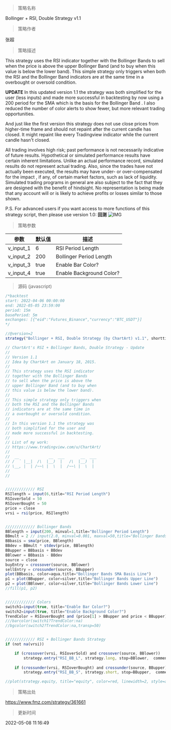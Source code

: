 
> 策略名称

Bollinger + RSI, Double Strategy v1.1

> 策略作者

张超

> 策略描述

This strategy uses the RSI indicator together with the Bollinger Bands to sell when the price is above the upper Bollinger Band (and to buy when this value is below the lower band). This simple strategy only triggers when both the RSI and the Bollinger Band indicators are at the same time in a overbought or oversold condition.

**UPDATE**
In this updated version 1.1 the strategy was both simplified for the user (less inputs) and made more successful in backtesting by now using a 200 period for the SMA which is the basis for the Bollinger Band . I also reduced the number of color alerts to show fewer, but more relevant trading opportunities.

And just like the first version this strategy does not use close prices from higher-time frame and should not repaint after the current candle has closed. It might repaint like every Tradingview indicator while the current candle hasn't closed.

All trading involves high risk; past performance is not necessarily indicative of future results. Hypothetical or simulated performance results have certain inherent limitations. Unlike an actual performance record, simulated results do not represent actual trading. Also, since the trades have not actually been executed, the results may have under- or over-compensated for the impact , if any, of certain market factors, such as lack of liquidity. Simulated trading programs in general are also subject to the fact that they are designed with the benefit of hindsight. No representation is being made that any account will or is likely to achieve profits or losses similar to those shown.


P.S. For advanced users if you want access to more functions of this strategy script, then please use version 1.0:
**回测**
 ![IMG](https://www.fmz.com/upload/asset/f3b949b79731708e12.png) 

> 策略参数



|参数|默认值|描述|
|----|----|----|
|v_input_1|6|RSI Period Length|
|v_input_2|200|Bollinger Period Length|
|v_input_3|true|Enable Bar Color?|
|v_input_4|true|Enable Background Color?|


> 源码 (javascript)

``` javascript
/*backtest
start: 2022-04-06 00:00:00
end: 2022-05-05 23:59:00
period: 15m
basePeriod: 5m
exchanges: [{"eid":"Futures_Binance","currency":"BTC_USDT"}]
*/

//@version=2
strategy("Bollinger + RSI, Double Strategy (by ChartArt) v1.1", shorttitle="CA_-_RSI_Bol_Strat_1.1", overlay=true)

// ChartArt's RSI + Bollinger Bands, Double Strategy - Update
//
// Version 1.1
// Idea by ChartArt on January 18, 2015.
//
// This strategy uses the RSI indicator 
// together with the Bollinger Bands 
// to sell when the price is above the
// upper Bollinger Band (and to buy when
// this value is below the lower band).
//
// This simple strategy only triggers when
// both the RSI and the Bollinger Bands
// indicators are at the same time in
// a overbought or oversold condition.
//
// In this version 1.1 the strategy was
// both simplified for the user and
// made more successful in backtesting. 
//
// List of my work: 
// https://www.tradingview.com/u/ChartArt/
// 
//  __             __  ___       __  ___ 
// /  ` |__|  /\  |__)  |   /\  |__)  |  
// \__, |  | /~~\ |  \  |  /~~\ |  \  |  
// 
// 


///////////// RSI
RSIlength = input(6,title="RSI Period Length") 
RSIoverSold = 50
RSIoverBought = 50
price = close
vrsi = rsi(price, RSIlength)


///////////// Bollinger Bands
BBlength = input(200, minval=1,title="Bollinger Period Length")
BBmult = 2 // input(2.0, minval=0.001, maxval=50,title="Bollinger Bands Standard Deviation")
BBbasis = sma(price, BBlength)
BBdev = BBmult * stdev(price, BBlength)
BBupper = BBbasis + BBdev
BBlower = BBbasis - BBdev
source = close
buyEntry = crossover(source, BBlower)
sellEntry = crossunder(source, BBupper)
plot(BBbasis, color=aqua,title="Bollinger Bands SMA Basis Line")
p1 = plot(BBupper, color=silver,title="Bollinger Bands Upper Line")
p2 = plot(BBlower, color=silver,title="Bollinger Bands Lower Line")
//fill(p1, p2)


///////////// Colors
switch1=input(true, title="Enable Bar Color?")
switch2=input(true, title="Enable Background Color?")
TrendColor = RSIoverBought and (price[1] > BBupper and price < BBupper) and BBbasis < BBbasis[1] ? red : RSIoverSold and (price[1] < BBlower and price > BBlower) and BBbasis > BBbasis[1] ? green : na
///barcolor(switch1?TrendColor:na)
//bgcolor(switch2?TrendColor:na,transp=50)


///////////// RSI + Bollinger Bands Strategy
if (not na(vrsi))

    if (crossover(vrsi, RSIoverSold) and crossover(source, BBlower))
        strategy.entry("RSI_BB_L", strategy.long, stop=BBlower,  comment="RSI_BB_L")
        
    if (crossunder(vrsi, RSIoverBought) and crossunder(source, BBupper))
        strategy.entry("RSI_BB_S", strategy.short, stop=BBupper,  comment="RSI_BB_S")

//plot(strategy.equity, title="equity", color=red, linewidth=2, style=areabr)
```

> 策略出处

https://www.fmz.com/strategy/361661

> 更新时间

2022-05-08 11:16:49
